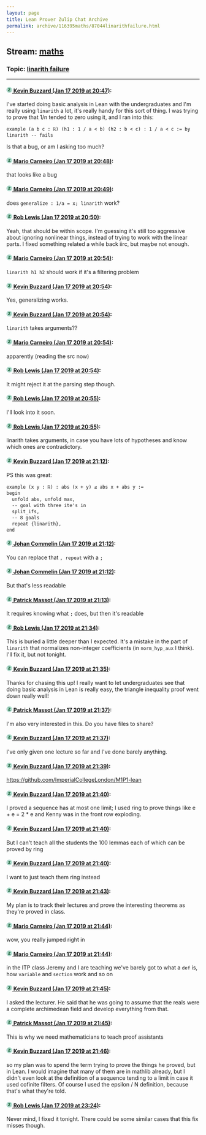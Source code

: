 ```yaml
---
layout: page
title: Lean Prover Zulip Chat Archive 
permalink: archive/116395maths/87044linarithfailure.html
---
```


## Stream: [maths](index.html)
### Topic: [linarith failure](87044linarithfailure.html)

---

#### [![Click to go to Zulip](../../assets/img/zulip2.png) Kevin Buzzard (Jan 17 2019 at 20:47)](https://leanprover.zulipchat.com/#narrow/stream/116395-maths/topic/linarith%20failure/near/155363230):
I've started doing basic analysis in Lean with the undergraduates and I'm really using `linarith` a lot, it's really handy for this sort of thing. I was trying to prove that 1/n tended to zero using it, and I ran into this: 

```lean
example (a b c : ℝ) (h1 : 1 / a < b) (h2 : b < c) : 1 / a < c := by linarith -- fails

```

Is that a bug, or am I asking too much?

#### [![Click to go to Zulip](../../assets/img/zulip2.png) Mario Carneiro (Jan 17 2019 at 20:48)](https://leanprover.zulipchat.com/#narrow/stream/116395-maths/topic/linarith%20failure/near/155363405):
that looks like a bug

#### [![Click to go to Zulip](../../assets/img/zulip2.png) Mario Carneiro (Jan 17 2019 at 20:49)](https://leanprover.zulipchat.com/#narrow/stream/116395-maths/topic/linarith%20failure/near/155363437):
does `generalize : 1/a = x; linarith` work?

#### [![Click to go to Zulip](../../assets/img/zulip2.png) Rob Lewis (Jan 17 2019 at 20:50)](https://leanprover.zulipchat.com/#narrow/stream/116395-maths/topic/linarith%20failure/near/155363577):
Yeah, that should be within scope. I'm guessing it's still too aggressive about ignoring nonlinear things, instead of trying to work with the linear parts. I fixed something related a while back iirc, but maybe not enough.

#### [![Click to go to Zulip](../../assets/img/zulip2.png) Mario Carneiro (Jan 17 2019 at 20:54)](https://leanprover.zulipchat.com/#narrow/stream/116395-maths/topic/linarith%20failure/near/155363825):
`linarith h1 h2` should work if it's a filtering problem

#### [![Click to go to Zulip](../../assets/img/zulip2.png) Kevin Buzzard (Jan 17 2019 at 20:54)](https://leanprover.zulipchat.com/#narrow/stream/116395-maths/topic/linarith%20failure/near/155363832):
Yes, generalizing works.

#### [![Click to go to Zulip](../../assets/img/zulip2.png) Kevin Buzzard (Jan 17 2019 at 20:54)](https://leanprover.zulipchat.com/#narrow/stream/116395-maths/topic/linarith%20failure/near/155363853):
`linarith` takes arguments??

#### [![Click to go to Zulip](../../assets/img/zulip2.png) Mario Carneiro (Jan 17 2019 at 20:54)](https://leanprover.zulipchat.com/#narrow/stream/116395-maths/topic/linarith%20failure/near/155363871):
apparently (reading the src now)

#### [![Click to go to Zulip](../../assets/img/zulip2.png) Rob Lewis (Jan 17 2019 at 20:54)](https://leanprover.zulipchat.com/#narrow/stream/116395-maths/topic/linarith%20failure/near/155363877):
It might reject it at the parsing step though.

#### [![Click to go to Zulip](../../assets/img/zulip2.png) Rob Lewis (Jan 17 2019 at 20:55)](https://leanprover.zulipchat.com/#narrow/stream/116395-maths/topic/linarith%20failure/near/155363904):
I'll look into it soon.

#### [![Click to go to Zulip](../../assets/img/zulip2.png) Rob Lewis (Jan 17 2019 at 20:55)](https://leanprover.zulipchat.com/#narrow/stream/116395-maths/topic/linarith%20failure/near/155363935):
linarith takes arguments, in case you have lots of hypotheses and know which ones are contradictory.

#### [![Click to go to Zulip](../../assets/img/zulip2.png) Kevin Buzzard (Jan 17 2019 at 21:12)](https://leanprover.zulipchat.com/#narrow/stream/116395-maths/topic/linarith%20failure/near/155365130):
PS this was great:

```lean
example (x y : ℝ) : abs (x + y) ≤ abs x + abs y :=
begin
  unfold abs, unfold max,
  -- goal with three ite's in
  split_ifs,
  -- 8 goals
  repeat {linarith},
end
```

#### [![Click to go to Zulip](../../assets/img/zulip2.png) Johan Commelin (Jan 17 2019 at 21:12)](https://leanprover.zulipchat.com/#narrow/stream/116395-maths/topic/linarith%20failure/near/155365202):
You can replace that `, repeat` with a `;`

#### [![Click to go to Zulip](../../assets/img/zulip2.png) Johan Commelin (Jan 17 2019 at 21:12)](https://leanprover.zulipchat.com/#narrow/stream/116395-maths/topic/linarith%20failure/near/155365214):
But that's less readable

#### [![Click to go to Zulip](../../assets/img/zulip2.png) Patrick Massot (Jan 17 2019 at 21:13)](https://leanprover.zulipchat.com/#narrow/stream/116395-maths/topic/linarith%20failure/near/155365246):
It requires knowing what `;` does, but then it's readable

#### [![Click to go to Zulip](../../assets/img/zulip2.png) Rob Lewis (Jan 17 2019 at 21:34)](https://leanprover.zulipchat.com/#narrow/stream/116395-maths/topic/linarith%20failure/near/155366709):
This is buried a little deeper than I expected. It's a mistake in the part of `linarith` that normalizes non-integer coefficients (in `norm_hyp_aux` I think). I'll fix it, but not tonight.

#### [![Click to go to Zulip](../../assets/img/zulip2.png) Kevin Buzzard (Jan 17 2019 at 21:35)](https://leanprover.zulipchat.com/#narrow/stream/116395-maths/topic/linarith%20failure/near/155366787):
Thanks for chasing this up! I really want to let undergraduates see that doing basic analysis in Lean is really easy, the triangle inequality proof went down really well!

#### [![Click to go to Zulip](../../assets/img/zulip2.png) Patrick Massot (Jan 17 2019 at 21:37)](https://leanprover.zulipchat.com/#narrow/stream/116395-maths/topic/linarith%20failure/near/155366901):
I'm also very interested in this. Do you have files to share?

#### [![Click to go to Zulip](../../assets/img/zulip2.png) Kevin Buzzard (Jan 17 2019 at 21:37)](https://leanprover.zulipchat.com/#narrow/stream/116395-maths/topic/linarith%20failure/near/155366917):
I've only given one lecture so far and I've done barely anything.

#### [![Click to go to Zulip](../../assets/img/zulip2.png) Kevin Buzzard (Jan 17 2019 at 21:39)](https://leanprover.zulipchat.com/#narrow/stream/116395-maths/topic/linarith%20failure/near/155367083):
https://github.com/ImperialCollegeLondon/M1P1-lean

#### [![Click to go to Zulip](../../assets/img/zulip2.png) Kevin Buzzard (Jan 17 2019 at 21:40)](https://leanprover.zulipchat.com/#narrow/stream/116395-maths/topic/linarith%20failure/near/155367161):
I proved a sequence has at most one limit; I used ring to prove things like e + e = 2 * e and Kenny was in the front row exploding.

#### [![Click to go to Zulip](../../assets/img/zulip2.png) Kevin Buzzard (Jan 17 2019 at 21:40)](https://leanprover.zulipchat.com/#narrow/stream/116395-maths/topic/linarith%20failure/near/155367175):
But I can't teach all the students the 100 lemmas each of which can be proved by ring

#### [![Click to go to Zulip](../../assets/img/zulip2.png) Kevin Buzzard (Jan 17 2019 at 21:40)](https://leanprover.zulipchat.com/#narrow/stream/116395-maths/topic/linarith%20failure/near/155367186):
I want to just teach them ring instead

#### [![Click to go to Zulip](../../assets/img/zulip2.png) Kevin Buzzard (Jan 17 2019 at 21:43)](https://leanprover.zulipchat.com/#narrow/stream/116395-maths/topic/linarith%20failure/near/155367420):
My plan is to track their lectures and prove the interesting theorems as they're proved in class.

#### [![Click to go to Zulip](../../assets/img/zulip2.png) Mario Carneiro (Jan 17 2019 at 21:44)](https://leanprover.zulipchat.com/#narrow/stream/116395-maths/topic/linarith%20failure/near/155367472):
wow, you really jumped right in

#### [![Click to go to Zulip](../../assets/img/zulip2.png) Mario Carneiro (Jan 17 2019 at 21:44)](https://leanprover.zulipchat.com/#narrow/stream/116395-maths/topic/linarith%20failure/near/155367509):
in the ITP class Jeremy and I are teaching we've barely got to what a `def` is, how `variable` and `section` work and so on

#### [![Click to go to Zulip](../../assets/img/zulip2.png) Kevin Buzzard (Jan 17 2019 at 21:45)](https://leanprover.zulipchat.com/#narrow/stream/116395-maths/topic/linarith%20failure/near/155367534):
I asked the lecturer. He said that he was going to assume that the reals were a complete archimedean field and develop everything from that.

#### [![Click to go to Zulip](../../assets/img/zulip2.png) Patrick Massot (Jan 17 2019 at 21:45)](https://leanprover.zulipchat.com/#narrow/stream/116395-maths/topic/linarith%20failure/near/155367547):
This is why we need mathematicians to teach proof assistants

#### [![Click to go to Zulip](../../assets/img/zulip2.png) Kevin Buzzard (Jan 17 2019 at 21:46)](https://leanprover.zulipchat.com/#narrow/stream/116395-maths/topic/linarith%20failure/near/155367632):
so my plan was to spend the term trying to prove the things he proved, but in Lean. I would imagine that many of them are in mathlib already, but I didn't even look at the definition of a sequence tending to a limit in case it used cofinite filters. Of course I used the epsilon / N definition, because that's what they're told.

#### [![Click to go to Zulip](../../assets/img/zulip2.png) Rob Lewis (Jan 17 2019 at 23:24)](https://leanprover.zulipchat.com/#narrow/stream/116395-maths/topic/linarith%20failure/near/156324714):
Never mind, I fixed it tonight. There could be some similar cases that this fix misses though.

